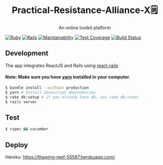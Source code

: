 <h1 align="center">Practical-Resistance-Alliance-X🗒</h1>
<p align="center">An online toolkit platform</p>

[![Ruby](https://img.shields.io/badge/Ruby-2.4.2-red.svg)](https://www.ruby-lang.org/en/news/2017/09/14/ruby-2-4-2-released/)
[![Rails](https://img.shields.io/badge/rails-5.2.2.1-red.svg)](https://weblog.rubyonrails.org/2019/3/13/Rails-4-2-5-1-5-1-6-2-have-been-released/)
[![Maintainability](https://api.codeclimate.com/v1/badges/c60516633094f42b1df6/maintainability)](https://codeclimate.com/github/daweifeng/Practical-Resistance-Alliance-X/maintainability)
[![Test Coverage](https://api.codeclimate.com/v1/badges/c60516633094f42b1df6/test_coverage)](https://codeclimate.com/github/daweifeng/Practical-Resistance-Alliance-X/test_coverage)
[![Build Status](https://travis-ci.org/daweifeng/Practical-Resistance-Alliance-X.svg?branch=master)](https://travis-ci.org/daweifeng/Practical-Resistance-Alliance-X)

## Development

The app integrates ReactJS and Rails using [react-rails](https://github.com/reactjs/react-rails)

#### Note: Make sure you have [yarn](https://yarnpkg.com/en/) installed in your computer.

```bash
$ bundle install --without production
$ yarn # Install Javascript dependencies
$ rake db:setup # if you already have db, use rake db:reset
$ rails server
```

## Test
```bash
$ rspec && cucumber
```

## Deploy
Heroku: https://thawing-reef-55587.herokuapp.com/
